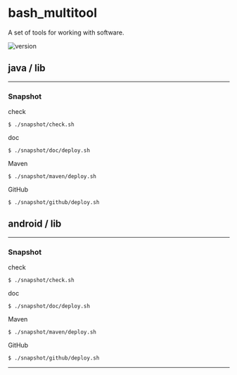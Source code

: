 # bash_multitool
A set of tools for working with software.

![version](https://img.shields.io/static/v1?label=version&message=0.1.0&labelColor=212121&color=2962ff&style=flat)

## java / lib

---

### Snapshot

check
```
$ ./snapshot/check.sh
```

doc
```
$ ./snapshot/doc/deploy.sh
```

Maven
```
$ ./snapshot/maven/deploy.sh
```

GitHub
```
$ ./snapshot/github/deploy.sh
```

## android / lib

---

### Snapshot

check
```
$ ./snapshot/check.sh
```

doc
```
$ ./snapshot/doc/deploy.sh
```

Maven
```
$ ./snapshot/maven/deploy.sh
```

GitHub
```
$ ./snapshot/github/deploy.sh
```

---
